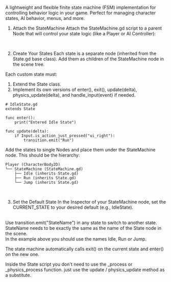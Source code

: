 A lightweight and flexible finite state machine (FSM) implementation for controlling behavior logic in your game. Perfect for managing character states, AI behavior, menus, and more.

1. Attach the StateMachine
Attach the StateMachine.gd script to a parent Node that will control your state logic (like a Player or AI Controller):
<br>

2. Create Your States
Each state is a separate node (inherited from the State.gd base class). Add them as children of the StateMachine node in the scene tree.

Each custom state must:

1. Extend the State class.
2. Implement its own versions of enter(), exit(), update(delta), physics_update(delta), and handle_input(event) if needed.

```
# IdleState.gd
extends State

func enter():
	print("Entered Idle State")

func update(delta):
	if Input.is_action_just_pressed("ui_right"):
		transition.emit("Run")
```

Add the states to single Nodes and place them under the StateMachine node.
This should be the hierarchy:
```
Player (CharacterBody2D)
└── StateMachine (StateMachine.gd)
    ├── Idle (inherits State.gd)
    ├── Run (inherits State.gd)
    └── Jump (inherits State.gd)
```
<br>

3. Set the Default State
In the Inspector of your StateMachine node, set the CURRENT_STATE to your desired default (e.g., IdleState).

<br>
Use transition.emit("StateName") in any state to switch to another state.
StateName needs to be exactly the same as the name of the State node in the scene. <br>
In the example above you should use the names Idle, Run or Jump.

The state machine automatically calls exit() on the current state and enter() on the new one.
<br>

Inside the State script you don't need to use the _process or _physics_process function. just use the update / physics_update method as a substitute.